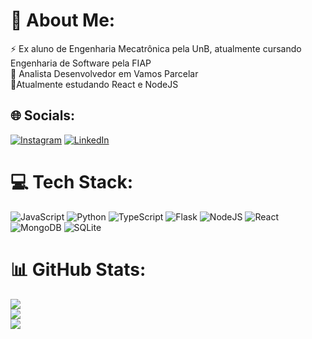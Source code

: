 # 💫 About Me:
⚡ Ex aluno de Engenharia Mecatrônica pela UnB, atualmente cursando Engenharia de Software pela FIAP<br>🔭 Analista Desenvolvedor em Vamos Parcelar<br>🌱Atualmente estudando React e NodeJS


## 🌐 Socials:
[![Instagram](https://img.shields.io/badge/Instagram-%23E4405F.svg?logo=Instagram&logoColor=white)](https://instagram.com/lubraunm) [![LinkedIn](https://img.shields.io/badge/LinkedIn-%230077B5.svg?logo=linkedin&logoColor=white)](https://linkedin.com/in/lucasbraunm) 

# 💻 Tech Stack:
![JavaScript](https://img.shields.io/badge/javascript-%23323330.svg?style=for-the-badge&logo=javascript&logoColor=%23F7DF1E) ![Python](https://img.shields.io/badge/python-3670A0?style=for-the-badge&logo=python&logoColor=ffdd54) ![TypeScript](https://img.shields.io/badge/typescript-%23007ACC.svg?style=for-the-badge&logo=typescript&logoColor=white) ![Flask](https://img.shields.io/badge/flask-%23000.svg?style=for-the-badge&logo=flask&logoColor=white) ![NodeJS](https://img.shields.io/badge/node.js-6DA55F?style=for-the-badge&logo=node.js&logoColor=white) ![React](https://img.shields.io/badge/react-%2320232a.svg?style=for-the-badge&logo=react&logoColor=%2361DAFB) ![MongoDB](https://img.shields.io/badge/MongoDB-%234ea94b.svg?style=for-the-badge&logo=mongodb&logoColor=white) ![SQLite](https://img.shields.io/badge/sqlite-%2307405e.svg?style=for-the-badge&logo=sqlite&logoColor=white)
# 📊 GitHub Stats:
![](https://github-readme-stats.vercel.app/api?username=lucasbraunm&theme=tokyonight&hide_border=false&include_all_commits=true&count_private=false)<br/>
![](https://github-readme-streak-stats.herokuapp.com/?user=lucasbraunm&theme=tokyonight&hide_border=false)<br/>
![](https://github-readme-stats.vercel.app/api/top-langs/?username=lucasbraunm&theme=tokyonight&hide_border=false&include_all_commits=true&count_private=false&layout=compact)

<!-- Proudly created with GPRM ( https://gprm.itsvg.in ) -->
